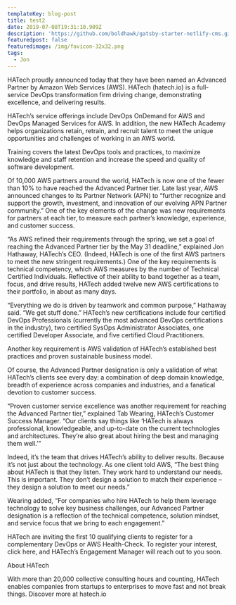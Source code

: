 ```yaml
---
templateKey: blog-post
title: test2
date: 2019-07-08T19:31:10.909Z
description: 'https://github.com/boldhawk/gatsby-starter-netlify-cms.git'
featuredpost: false
featuredimage: /img/favicon-32x32.png
tags:
  - Jon
---
```

HATech proudly announced today that they have been named an Advanced Partner by Amazon Web Services (AWS). HATech (hatech.io) is a full-service DevOps transformation firm driving change, demonstrating excellence, and delivering results.



HATech’s service offerings include DevOps OnDemand for AWS and DevOps Managed Services for AWS. In addition, the new HATech Academy helps organizations retain, retrain, and recruit talent to meet the unique opportunities and challenges of working in an AWS world.



Training covers the latest DevOps tools and practices, to maximize knowledge and staff retention and increase the speed and quality of software development.



Of 10,000 AWS partners around the world, HATech is now one of the fewer than 10% to have reached the Advanced Partner tier. Late last year, AWS announced changes to its Partner Network (APN) to “further recognize and support the growth, investment, and innovation of our evolving APN Partner community.” One of the key elements of the change was new requirements for partners at each tier, to measure each partner’s knowledge, experience, and customer success.



“As AWS refined their requirements through the spring, we set a goal of reaching the Advanced Partner tier by the May 31 deadline,” explained Jon Hathaway, HATech’s CEO. (Indeed, HATech is one of the first AWS partners to meet the new stringent requirements.) One of the key requirements is technical competency, which AWS measures by the number of Technical Certified Individuals. Reflective of their ability to band together as a team, focus, and drive results, HATech added twelve new AWS certifications to their portfolio, in about as many days.



“Everything we do is driven by teamwork and common purpose,” Hathaway said. “We get stuff done.” HATech’s new certifications include four certified DevOps Professionals (currently the most advanced DevOps certifications in the industry), two certified SysOps Administrator Associates, one certified Developer Associate, and five certified Cloud Practitioners.



Another key requirement is AWS validation of HATech’s established best practices and proven sustainable business model.



Of course, the Advanced Partner designation is only a validation of what HATech’s clients see every day: a combination of deep domain knowledge, breadth of experience across companies and industries, and a fanatical devotion to customer success.



“Proven customer service excellence was another requirement for reaching the Advanced Partner tier,” explained Tab Wearing, HATech’s Customer Success Manager. “Our clients say things like ‘HATech is always professional, knowledgeable, and up-to-date on the current technologies and architectures. They’re also great about hiring the best and managing them well.’”



Indeed, it’s the team that drives HATech’s ability to deliver results. Because it’s not just about the technology. As one client told AWS, “The best thing about HATech is that they listen. They work hard to understand our needs. This is important. They don’t design a solution to match their experience – they design a solution to meet our needs.”



Wearing added, “For companies who hire HATech to help them leverage technology to solve key business challenges, our Advanced Partner designation is a reflection of the technical competence, solution mindset, and service focus that we bring to each engagement.”



HATech are inviting the first 10 qualifying clients to register for a complementary DevOps or AWS Health-Check.  To register your interest, click here, and HATech’s Engagement Manager will reach out to you soon.



About HATech



With more than 20,000 collective consulting hours and counting, HATech enables companies from startups to enterprises to move fast and not break things. Discover more at hatech.io
